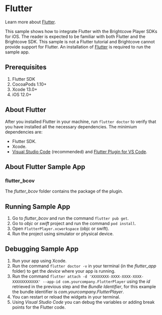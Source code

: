 # Flutter

Learn more about [Flutter](https://flutter.dev/).

This sample shows how to integrate Flutter with the Brightcove Player SDKs for iOS. The reader is expected to be familiar with both Flutter and the Brightcove SDK. This sample is not a Flutter tutorial and Brightcove cannot provide support for Flutter. An installation of [Flutter](https://docs.flutter.dev/get-started/install/macos) is required to run the sample app.

## Prerequisites

1. Flutter SDK
1. CocoaPods 1.10+
1. Xcode 13.0+
1. iOS 12.0+

## About Flutter

After you installed Flutter in your machine, run `flutter doctor` to verify that you have installed all the necessary dependencies. The minimium dependencies are:

- Flutter SDK.
- Xcode.
- [Visual Studio Code](https://code.visualstudio.com/) (recommended) and [Flutter Plugin for VS Code](https://marketplace.visualstudio.com/items?itemName=Dart-Code.flutter).

## About Flutter Sample App

### flutter_bcov

The *flutter_bcov* folder contains the package of the plugin.

## Running Sample App

1. Go to *flutter_bcov* and run the command `flutter pub get`.
1. Go to *objc* or *swift* project and run the command `pod install`.
1. Open `FlutterPlayer.xcworkspace` (objc or swift).
1. Run the project using simulator or physical device.

## Debugging Sample App

1. Run your app using Xcode.
1. Run the command `flutter doctor -v` in your terminal (in the *flutter_app* folder) to get the *device* where your app is running.
1. Run the command `flutter attach -d 'XXXXXXXX-XXXX-XXXX-XXXX-XXXXXXXXXXXX' --app-id com.yourcompany.FlutterPlayer` using the *id* retrieved in the previous step and the *Bundle Identifier*, for this example the bundle identifier is *com.yourcompany.FlutterPlayer*.
1. You can restart or reload the widgets in your terminal.
1. Using *Visual Studio Code* you can debug the variables or adding break points for the Flutter code.
